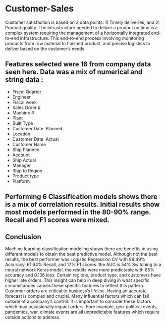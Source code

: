 # Customer-Sales

Customer satisfaction is based on 2 data points: 1) Timely deliveries, and 2) Product quality.  The infrastructure needed to deliver a product on time is a complex system requiring the management of a horizontally integrated end-to-end infrastructure. This end-to-end process involving monitoring products from raw material to finished product, and precise logistics to deliver based on the customer’s needs.


## Features selected were 16 from company data seen here.  Data was a mix of numerical and string data :

- Fiscal Quarter	
- Engineer
- Fiscal week	
- Sales Order #
- Machine #	
- Plant
- Built Type	
- Customer Date: Planned
- Location	
- Customer Date: Actual
- Customer Name	
- Ship Planned
- Account	
- Ship Actual
- Manager	
- Ship to Region
- Product type	
- Platform

## Performing 6 Classification models shows there is a mix of correlation results.  Initial results show most models performed in the 80-90% range.  Recall and F1 scores were mixed. 

## Conclusion
Machine learning classification modeling shows there are benefits in using different models to obtain the best predictive model.  Although not the best results, the best performer was Logistic Regression CV with 88.49% Accuracy, 61.64% Recall, and 17% F1 scores. the AUC is 54%
Switching to a neural network Keras model, the results were more predictable with 85% accuracy and 0.136 loss.
Certain regions, product type, and customers have higher late orders.  This insight can help in deep diving in what specific circumstances causes these specific features to reflect this pattern.  
Customer orders are critical to business’s lifeline.  Having an accurate forecast is complex and crucial.  Many influential factors which can fall outside of a company’s control.  It is important to consider these factors which may occasionally impact orders.  Fore example, geo-political events, pandemics, war, climate events are all unpredictable features which require outside actions to address.  

 
